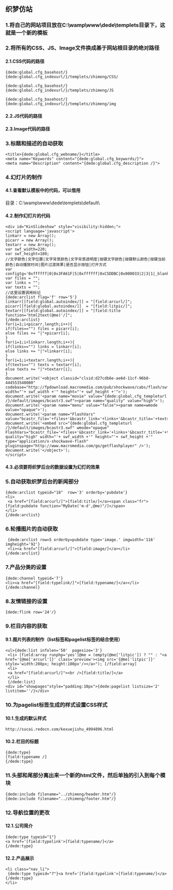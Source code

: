 ## 织梦仿站

### 1.将自己的网站项目放在C:\wamp\www\dede\templets目录下，这就是一个新的模板

### 2.将所有的CSS、JS、Image文件换成基于网站根目录的绝对路径

#### 2.1.CSS代码的路径

```
{dede:global.cfg_basehost/}{dede:global.cfg_indexurl/}/templets/zhimeng/CSS/

{dede:global.cfg_basehost/}{dede:global.cfg_indexurl/}/templets/zhimeng/JS

{dede:global.cfg_basehost/}{dede:global.cfg_indexurl/}/templets/zhimeng/img
```
#### 2.2.JS代码的路径

#### 2.3.Image代码的路径

### 3.标题和描述的自动获取

```
<title>{dede:global.cfg_webname/}</title>
<meta name="Keywords" content="{dede:global.cfg_keywords/}">
<meta name="Description" content="{dede:global.cfg_description /}">
```
### 4.幻灯片的制作

#### 4.1.查看默认模板中的代码，可以借用

目录：C:\wamp\www\dede\templets\default\

#### 4.2.制作幻灯片的代码

```
<div id="KinSlideshow" style="visibility:hidden;">
<script language='javascript'>
linkarr = new Array();
picarr = new Array();
textarr = new Array();
var swf_width=220;
var swf_height=180;
//文字颜色|文字位置|文字背景颜色|文字背景透明度|按键文字颜色|按键默认颜色|按键当前颜色|自动播放时间|图片过渡效果|是否显示按钮|打开方式
var configtg='0xffffff|0|0x3FA61F|5|0xffffff|0xC5DDBC|0x000033|2|3|1|_blank';
var files = "";
var links = "";
var texts = "";
//这里设置调用标记
{dede:arclist flag='f' row='5'}
linkarr[[field:global.autoindex/]] = "[field:arcurl/]";
picarr[[field:global.autoindex/]]  = "[field:litpic/]";
textarr[[field:global.autoindex/]] = "[field:title function='html2text(@me)'/]";
{/dede:arclist}
for(i=1;i<picarr.length;i++){
if(files=="") files = picarr[i];
else files += "|"+picarr[i];
}
for(i=1;i<linkarr.length;i++){
if(links=="") links = linkarr[i];
else links += "|"+linkarr[i];
}
for(i=1;i<textarr.length;i++){
if(texts=="") texts = textarr[i];
else texts += "|"+textarr[i];
}
document.write('<object classid="clsid:d27cdb6e-ae6d-11cf-96b8-444553540000" codebase="http://fpdownload.macromedia.com/pub/shockwave/cabs/flash/swflash.cab#version=6,0,0,0" width="'+ swf_width +'" height="'+ swf_height +'">');
document.write('<param name="movie" value="{dede:global.cfg_templeturl /}/default/images/bcastr3.swf"><param name="quality" value="high">');
document.write('<param name="menu" value="false"><param name=wmode value="opaque">');
document.write('<param name="FlashVars" value="bcastr_file='+files+'&bcastr_link='+links+'&bcastr_title='+texts+'&bcastr_config='+configtg+'">');
document.write('<embed src="{dede:global.cfg_templeturl /}/default/images/bcastr3.swf" wmode="opaque" FlashVars="bcastr_file='+files+'&bcastr_link='+links+'&bcastr_title='+texts+'&bcastr_config='+configtg+'&menu="false" quality="high" width="'+ swf_width +'" height="'+ swf_height +'" type="application/x-shockwave-flash" pluginspage="http://www.macromedia.com/go/getflashplayer" />'); document.write('</object>');
</script>
```
#### 4.3.必须要将织梦后台的数据设置为幻灯的效果

### 5.自动获取织梦后台的新闻部分

```
{dede:arclist typeid="18"  row='3' orderby='pubdate'}
<li>
 <a href="[field:arcurl/]">[field:title/]</a><span class="fr">[field:pubdate function="MyDate('m-d',@me)"/]</span>
</li>
{/dede:arclist}
```
### 6.轮播图片的自动获取

```
 {dede:arclist row=5 orderby=pubdate type='image.' imgwidth='116' imgheight='92'}
 <li><a href="[field:arcurl/]">[field:image/]</a></li>
{/dede:arclist}
```
### 7.产品分类的设置

```
{dede:channel typeid='7'}
<li><a href="[field:typelink/]">[field:typename/]</a></li>
{/dede:channel}
```
### 8.友情链接的设置

```
{dede:flink row='24'/}
```
### 9.栏目内容的获取

#### 9.1.图片列表的制作（list标签和pagelist标签的结合使用）

```
<ul>{dede:list infolen='50'  pagesize='3'}
 <li> [field:array runphp='yes']@me = (empty(@me['litpic']) ? "" : "<a href='{@me['arcurl']}' class='preview'><img src='{@me['litpic']}' style='width:208px; height:180px'/></a>"); [/field:array]
 <li>
 <a href="[field:arcurl/]"><br />[field:title/]</a>
 </li>
 {/dede:list}   
<div id="showpages"style="padding:10px">{dede:pagelist listsize='2' listitem=''/}</div>
```
### 10.为pagelist标签生成的样式设置CSS样式

#### 10.1.生成的默认样式

```
http://sucai.redocn.com/kexuejishu_4994896.html
```
#### 10.2.栏目的标题

```
{dede:type}
[field:typename /]
{/dede:type}
```
### 11.头部和尾部分离出来一个新的html文件，然后单独的引入到每个模块

```
{dede:include filename="../zhimeng/header.htm"/}
{dede:include filename="../zhimeng/footer.htm"/}
```
### 12.导航位置的更改


#### 12.1.公司简介

```
{dede:type typeid="1"} 
<a href='[field:typelink'>[field:typename/]</a>
{/dede:type}
```
#### 12.2.产品展示

```
<li class="nav_li">
 {dede:type typeid="7"}<a href='[field:typelink'>[field:typename/]</a>
{/dede:type}
</li>
```

